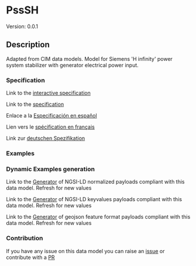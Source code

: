 # PssSH
Version: 0.0.1

## Description 

Adapted from CIM data models. Model for Siemens 'H infinity' power system stabilizer with generator electrical power input.
### Specification

Link to the [interactive specification](https://swagger.lab.fiware.org/?url=https://github.com/smart-data-models/dataModel.EnergyCIM/blob/master/PssSH/swagger.yaml)

Link to the [specification](https://github.com/smart-data-models/dataModel.EnergyCIM/blob/master/PssSH/doc/spec.md)

Enlace a la [Especificación en español](https://github.com/smart-data-models/dataModel.EnergyCIM/blob/master/PssSH/doc/spec_ES.md)

Lien vers le [spécification en français](https://github.com/smart-data-models/dataModel.EnergyCIM/blob/master/PssSH/doc/spec_FR.md)

Link zur [deutschen Spezifikation](https://github.com/smart-data-models/dataModel.EnergyCIM/blob/master/PssSH/doc/spec_DE.md)
### Examples
### Dynamic Examples generation

Link to the [Generator](https://smartdatamodels.org/extra/ngsi-ld_generator.php?schemaUrl=https://raw.githubusercontent.com/smart-data-models/dataModel.EnergyCIM/master/PssSH/schema.json&email=info@smartdatamodels.org) of NGSI-LD normalized payloads compliant with this data model. Refresh for new values

Link to the [Generator](https://smartdatamodels.org/extra/ngsi-ld_generator_keyvalues.php?schemaUrl=https://raw.githubusercontent.com/smart-data-models/dataModel.EnergyCIM/master/PssSH/schema.json&email=info@smartdatamodels.org) of NGSI-LD keyvalues payloads compliant with this data model. Refresh for new values

Link to the [Generator](https://smartdatamodels.org/extra/geojson_features_generator_v1.0.php?schemaUrl=https://raw.githubusercontent.com/smart-data-models/dataModel.EnergyCIM/master/PssSH/schema.json&email=info@smartdatamodels.org) of geojson feature format payloads compliant with this data model. Refresh for new values
### Contribution

 If you have any issue on this data model you can raise an [issue](https://github.com/smart-data-models/dataModel.EnergyCIM/issues)  or contribute with a [PR](https://github.com/smart-data-models/dataModel.EnergyCIM/pulls)